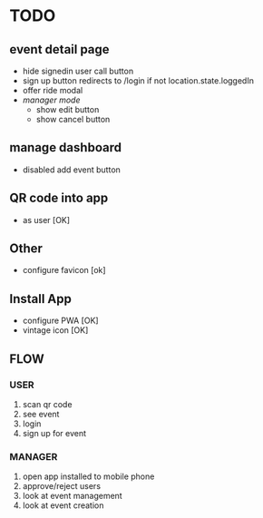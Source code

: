 # TODO

## event detail page

- hide signedin user call button
- sign up button redirects to /login if not location.state.loggedIn
- offer ride modal
- *manager mode*
  - show edit button
  - show cancel button

## manage dashboard
- disabled add event button


## QR code into app

- as user [OK]

## Other
- configure favicon [ok]

## Install App
- configure PWA [OK]
- vintage icon [OK]


## FLOW
### USER
1. scan qr code
2. see event
3. login
4. sign up for event
  
### MANAGER
1. open app installed to mobile phone
2. approve/reject users
3. look at event management
4. look at event creation